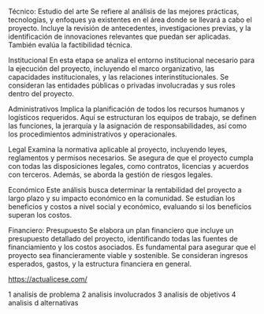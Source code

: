 Técnico: Estudio del arte
Se refiere al análisis de las mejores prácticas, tecnologías, y enfoques ya existentes en el área donde se llevará a cabo el proyecto. Incluye la revisión de antecedentes, investigaciones previas, y la identificación de innovaciones relevantes que puedan ser aplicadas. También evalúa la factibilidad técnica.

Institucional
En esta etapa se analiza el entorno institucional necesario para la ejecución del proyecto, incluyendo el marco organizativo, las capacidades institucionales, y las relaciones interinstitucionales. Se consideran las entidades públicas o privadas involucradas y sus roles dentro del proyecto.

Administrativos
Implica la planificación de todos los recursos humanos y logísticos requeridos. Aquí se estructuran los equipos de trabajo, se definen las funciones, la jerarquía y la asignación de responsabilidades, así como los procedimientos administrativos y operacionales.

Legal
Examina la normativa aplicable al proyecto, incluyendo leyes, reglamentos y permisos necesarios. Se asegura de que el proyecto cumpla con todas las disposiciones legales, como contratos, licencias y acuerdos con terceros. Además, se aborda la gestión de riesgos legales.

Económico
Este análisis busca determinar la rentabilidad del proyecto a largo plazo y su impacto económico en la comunidad. Se estudian los beneficios y costos a nivel social y económico, evaluando si los beneficios superan los costos.

Financiero: Presupuesto
Se elabora un plan financiero que incluye un presupuesto detallado del proyecto, identificando todas las fuentes de financiamiento y los costos asociados. Es fundamental para asegurar que el proyecto sea financieramente viable y sostenible. Se consideran ingresos esperados, gastos, y la estructura financiera en general.

https://actualicese.com/

1 analisis de problema 
2 analisis involucrados 
3 analisis de objetivos 
4 analisis d alternativas 
